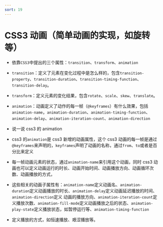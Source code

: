 ```yaml
---
sort: 19
---
```


# CSS3 动画（简单动画的实现，如旋转等）

- 依靠`CSS3`中提出的三个属性：`transition`、`transform`、`animation`
- `transition`：定义了元素在变化过程中是怎么样的，包含`transition-property`、`transition-duration`、`transition-timing-function`、`transition-delay`。
- `transform`：定义元素的变化结果，包含`rotate`、`scale`、`skew`、`translate`。
- `animation`：动画定义了动作的每一帧（`@keyframes`）有什么效果，包括`animation-name`，`animation-duration`、`animation-timing-function`、`animation-delay`、`animation-iteration-count`、`animation-direction`

- 说一说 css3 的 animation

- css3 的`animation`是 css3 新增的动画属性，这个 css3 动画的每一帧是通过`@keyframes`来声明的，`keyframes`声明了动画的名称，通过`from`、`to`或者是百分比来定义
- 每一帧动画元素的状态，通过`animation-name`来引用这个动画，同时 css3 动画也可以定义动画运行的时长、动画开始时间、动画播放方向、动画循环次数、动画播放的方式，
- 这些相关的动画子属性有：`animation-name`定义动画名、`animation-duration`定义动画播放的时长、`animation-delay`定义动画延迟播放的时间、`animation-direction`定义 动画的播放方向、`animation-iteration-count`定义播放次数、`animation-fill-mode`定义动画播放之后的状态、`animation-play-state`定义播放状态，如暂停运行等、`animation-timing-function`
- 定义播放的方式，如恒速播放、艰涩播放等。
